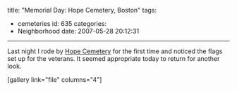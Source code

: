 title: "Memorial Day: Hope Cemetery, Boston"
tags:
  - cemeteries
id: 635
categories:
  - Neighborhood
date: 2007-05-28 20:12:31
---

Last night I rode by [Hope Cemetery](http://ksgaccman.harvard.edu/hotc/DisplayPlace.asp?id=11473) for the first time and noticed the flags set up for the veterans. It seemed appropriate today to return for another look.

[gallery link="file" columns="4"]